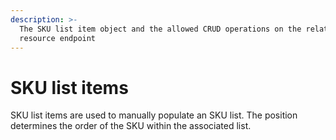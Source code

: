 ```yaml
---
description: >-
  The SKU list item object and the allowed CRUD operations on the related
  resource endpoint
---
```


# SKU list items

SKU list items are used to manually populate an SKU list. The position determines the order of the SKU within the associated list.
